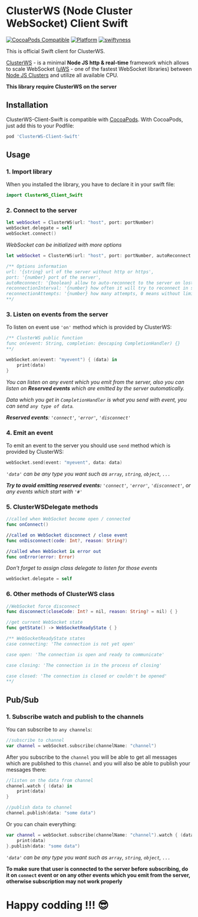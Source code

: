 # ClusterWS (Node Cluster WebSocket) Client Swift

[![CocoaPods Compatible](https://github.com/davigr/ClusterWS-Client-Swift/blob/master/Resources/pod-version.svg)](http://cocoadocs.org/docsets/ClusterWS-Client-Swift/)
[![Platform](https://github.com/davigr/ClusterWS-Client-Swift/blob/master/Resources/platform.svg)](http://cocoadocs.org/docsets/ClusterWS-Client-Swift/)
[![swiftyness](https://github.com/davigr/ClusterWS-Client-Swift/blob/master/Resources/swift.svg)](https://swift.org/)

This is official Swift client for ClusterWS.

[ClusterWS](https://github.com/goriunov/ClusterWS) - is a minimal **Node JS http & real-time** framework which allows to scale WebSocket ([uWS](https://github.com/uNetworking/uWebSockets) - one of the fastest WebSocket libraries) between [Node JS Clusters](https://nodejs.org/api/cluster.html) and utilize all available CPU.

**This library require ClusterWS on the server**

## Installation

ClusterWS-Client-Swift is compatible with
[CocoaPods](http://cocoapods.org/). With CocoaPods, just add this to
your Podfile:

```ruby
pod 'ClusterWS-Client-Swift'
```

## Usage

### 1. Import library

When you installed the library, you have to declare it in your swift file:

```swift
import ClusterWS_Client_Swift
```

### 2. Connect to the server

```swift
let webSocket = ClusterWS(url: "host", port: portNumber)
webSocket.delegate = self
webSocket.connect()
```

*WebSocket can be initialized with more options*

```swift
let webSocket = ClusterWS(url: "host", port: portNumber, autoReconnect: true, reconnectionInterval: 5.0, reconnectionAttempts: 10)

/** Options information
url: '{string} url of the server without http or https',
port: '{number} port of the server',
autoReconnect: '{boolean} allow to auto-reconnect to the server on lost connection (default false)',
reconnectionInterval: '{number} how often it will try to reconnect in seconds (default 5.0)',
reconnectionAttempts: '{number} how many attempts, 0 means without limit (default 0)'
**/
```

### 3.  Listen on events from the server

To listen on event use `'on'` method which is provided by ClusterWS:

```swift
/** ClusterWS public function
func on(event: String, completion: @escaping CompletionHandler) {}
**/

webSocket.on(event: "myevent") { (data) in
    print(data)
}
```

*You can listen on any event which you emit from the server, also you can listen on **Reserved events** which are emitted by the server automatically.*

*Data which you get in `CompletionHandler` is what you send with event, you can send `any type of data`.*

***Reserved events**: `'connect'`, `'error'`, `'disconnect'`*

### 4. Emit an event

To emit an event to the server you should use `send` method which is provided by ClusterWS:

```swift
webSocket.send(event: "myevent", data: data)
```

*`'data'` can be any type you want such as `array`, `string`, `object`, `...`*

***Try to avoid emitting reserved events:** `'connect'`, `'error'`, `'disconnect'`, or any events which start with `'#'`*

### 5. ClusterWSDelegate methods

```swift
//called when WebSocket become open / connected
func onConnect()

//called on WebSocket disconnect / close event
func onDisconnect(code: Int?, reason: String?)

//called when WebSocket is error out
func onError(error: Error)
```

*Don't forget to assign class delegate to listen for those events*

```swift
webSocket.delegate = self
```

### 6. Other methods of ClusterWS class

```swift
//WebSocket force disconnect
func disconnect(closeCode: Int? = nil, reason: String? = nil) { }

//get current WebSocket state
func getState() -> WebSocketReadyState { }

/** WebSocketReadyState states
case connecting: 'The connection is not yet open'

case open: 'The connection is open and ready to communicate'

case closing: 'The connection is in the process of closing'

case closed: 'The connection is closed or couldn't be opened'
**/
```

## Pub/Sub

### 1. Subscribe watch and publish to the channels

You can subscribe to `any channels`:

```swift
//subscribe to channel
var channel = webSocket.subscribe(channelName: "channel")
```

After you subscribe to the `channel` you will be able to get all messages which are published to this `channel` and you will also be able to publish your messages there:

```swift
//listen on the data from channel
channel.watch { (data) in
    print(data)
}

//publish data to channel
channel.publish(data: "some data")
```

Or you can chain everything:

```swift
var channel = webSocket.subscribe(channelName: "channel").watch { (data) in
    print(data)
}.publish(data: "some data")
```

*`'data'` can be any type you want such as `array`, `string`, `object`, `...`*

**To make sure that user is connected to the server before subscribing, do it on `connect` event or on any other events which you emit from the server, otherwise subscription may not work properly**

# Happy codding !!! :sunglasses:


